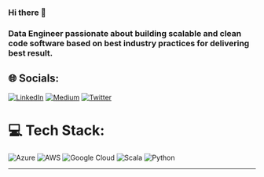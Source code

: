 ### Hi there 👋

### Data Engineer passionate about building scalable and clean code software based on best industry practices for delivering best result.

## 🌐 Socials:
[![LinkedIn](https://img.shields.io/badge/LinkedIn-%230077B5.svg?logo=linkedin&logoColor=white)](https://linkedin.com/in/cristophervivieca) [![Medium](https://img.shields.io/badge/Medium-12100E?logo=medium&logoColor=white)](https://medium.com/@cvivieca) [![Twitter](https://img.shields.io/badge/Twitter-%231DA1F2.svg?logo=Twitter&logoColor=white)](https://twitter.com/cvivieca) 

# 💻 Tech Stack:
![Azure](https://img.shields.io/badge/azure-%230072C6.svg?style=flat&logo=azure-devops&logoColor=white) ![AWS](https://img.shields.io/badge/AWS-%23FF9900.svg?style=flat&logo=amazon-aws&logoColor=white) ![Google Cloud](https://img.shields.io/badge/Google%20Cloud-%234285F4.svg?style=flat&logo=google-cloud&logoColor=white) ![Scala](https://img.shields.io/badge/scala-%23DC322F.svg?style=flat&logo=scala&logoColor=white) ![Python](https://img.shields.io/badge/Python-%2008000.svg?style=flat&logo=Python&logoColor=white)

---
